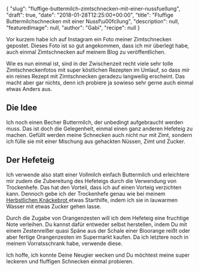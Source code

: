 {
    "slug": "fluffige-buttermilch-zimtschnecken-mit-einer-nussfuellung",
    "draft": true,
    "date": "2018-01-28T12:25:00+00:00",
    "title": "Fluffige Buttermilchschnecken mit einer Nussf\u00fcllung",
    "description": null,
    "featuredImage": null,
    "author": "Gabi",
    "recipe": null
}

Vor kurzem habe ich auf Instagram ein Foto meiner Zimtschnecken gepostet. Dieses Foto ist so gut angekommen, dass ich mir überlegt habe, auch einmal Zimtschnecken auf meinem Blog zu veröffentlichen.

Wie es nun einmal ist, sind in der Zwischenzeit recht viele sehr tolle Zimtschneckenfotos mit super köstlichen Rezepten im Umlauf, so dass mir ein reines Rezept mit Zimtschnecken geradezu langweilig erscheint. Das macht aber gar nichts, denn ich probiere ja sowieso sehr gerne auch einmal etwas Anders aus.

## Die Idee

Ich noch einen Becher Buttermilch, der unbedingt aufgebraucht werden muss. Das ist doch die Gelegenheit, einmal einen ganz anderen Hefeteig zu machen.
Gefüllt werden meine Schnecken auch nicht nur mit Zimt, sondern ich fülle sie mit einer Mischung aus gehackten Nüssen, Zimt und Zucker.

## Der Hefeteig

Ich verwende also statt einer Vollmilch einfach Buttermilch und erleichtere mir zudem die Zubereitung des Hefeteigs durch die Verwendung von Trockenhefe. Das hat den Vorteil, dass ich auf einen Vorteig verzichten kann. Dennoch gebe ich der Trockenhefe genau wie bei meinem [Herbstlichen Knäckebrot ](https://kochfokus.de/artikel/herbstliches-knaeckebrot/ "Herbstlichen Knäckebrot ") etwas Starthilfe, indem ich sie in lauwarmen Wasser mit etwas Zucker gehen lasse.

Durch die Zugabe von Orangenzesten will ich dem Hefeteig eine fruchtige Note verleihen. Du kannst dafür entweder selbst herstellen, indem Du mit einem Zestenreißer quasi Späne aus der Schale einer Bioorange reißt oder aber fertige Orangenzesten im Supermarkt kaufen. Da ich letztere noch in meinem Vorratsschrank habe,  verwende diese.


Ich hoffe, ich konnte Deine Neugier wecken und Du möchtest meine super leckeren und fluffigen Schnecken einmal probieren.